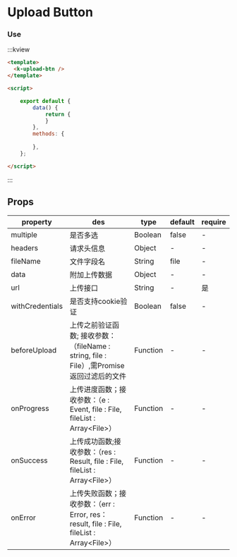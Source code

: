# Upload Button

### Use

:::kview 

```html
<template>
  <k-upload-btn />
</template>

<script>

    export default {
        data() {
            return {
            }
        },
        methods: {
           
        },
    };

</script>
```

:::

##  Props
<div class="markdown-table">

|  property  |  des  | type  | default|  require |
|-------|---------|------|--------|----------|
|multiple|是否多选|Boolean|false|-
|headers|请求头信息|Object|-|-
|fileName|文件字段名|String|file|-
|data|附加上传数据|Object|-|-
|url|上传接口|String|-|是
|withCredentials|是否支持cookie验证|Boolean|false|-
|beforeUpload|上传之前验证函数; 接收参数：（fileName : string, file : File）,需Promise返回过滤后的文件|Function|-|-
|onProgress|上传进度函数；接收参数：（e : Event, file : File, fileList : Array\<File\>）|Function|-|-
|onSuccess|上传成功函数;接收参数：（res : Result, file : File, fileList : Array\<File\>）|Function|-|-
|onError|上传失败函数；接收参数：（err : Error, res：result, file : File, fileList : Array\<File\>）|Function|-|-

</div>


